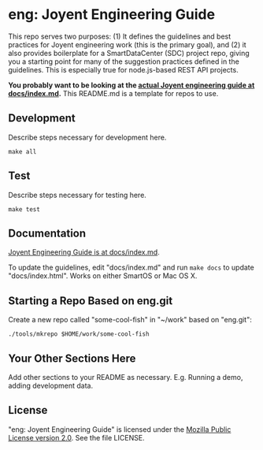 <!--
    This Source Code Form is subject to the terms of the Mozilla Public
    License, v. 2.0. If a copy of the MPL was not distributed with this
    file, You can obtain one at http://mozilla.org/MPL/2.0/.
-->

<!--
    Copyright (c) 2017, Joyent, Inc.
-->

# eng: Joyent Engineering Guide

This repo serves two purposes: (1) It defines the guidelines and best
practices for Joyent engineering work (this is the primary goal), and (2) it
also provides boilerplate for a SmartDataCenter (SDC) project repo, giving you
a starting point for many of the suggestion practices defined in the guidelines.
This is especially true for node.js-based REST API projects.

**You probably want to be looking at the
[actual Joyent engineering guide at docs/index.md](docs/index.md).**
This README.md is a template for repos to use.


## Development

Describe steps necessary for development here.

    make all


## Test

Describe steps necessary for testing here.

    make test


## Documentation

[Joyent Engineering Guide is at docs/index.md](docs/index.md).

To update the guidelines, edit "docs/index.md" and run `make docs`
to update "docs/index.html". Works on either SmartOS or Mac OS X.


## Starting a Repo Based on eng.git

Create a new repo called "some-cool-fish" in "~/work" based on
"eng.git":

    ./tools/mkrepo $HOME/work/some-cool-fish


## Your Other Sections Here

Add other sections to your README as necessary. E.g. Running a demo, adding
development data.


## License

"eng: Joyent Engineering Guide" is licensed under the
[Mozilla Public License version 2.0](http://mozilla.org/MPL/2.0/).
See the file LICENSE.
